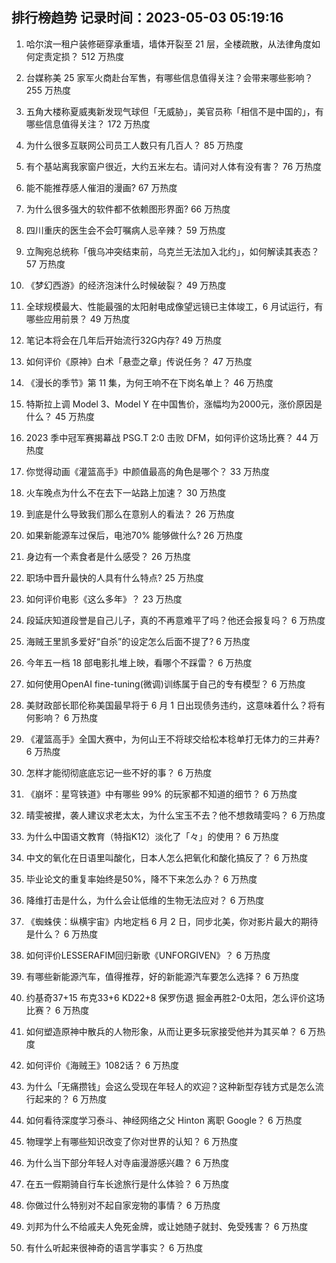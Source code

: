 
## 排行榜趋势 记录时间：2023-05-03 05:19:16
  
  1. 哈尔滨一租户装修砸穿承重墙，墙体开裂至 21 层，全楼疏散，从法律角度如何定责定损？ 512 万热度
    
  2. 台媒称美 25 家军火商赴台军售，有哪些信息值得关注？会带来哪些影响？ 255 万热度
    
  3. 五角大楼称夏威夷新发现气球但「无威胁」，美官员称「相信不是中国的」，有哪些信息值得关注？ 172 万热度
    
  4. 为什么很多互联网公司员工人数只有几百人？ 85 万热度
    
  5. 有个基站离我家窗户很近，大约五米左右。请问对人体有没有害？ 76 万热度
    
  6. 能不能推荐感人催泪的漫画? 67 万热度
    
  7. 为什么很多强大的软件都不依赖图形界面? 66 万热度
    
  8. 四川重庆的医生会不会叮嘱病人忌辛辣？ 59 万热度
    
  9. 立陶宛总统称「俄乌冲突结束前，乌克兰无法加入北约」，如何解读其表态？ 57 万热度
    
  10. 《梦幻西游》的经济泡沫什么时候破裂？ 49 万热度
    
  11. 全球规模最大、性能最强的太阳射电成像望远镜已主体竣工，6 月试运行，有哪些应用前景？ 49 万热度
    
  12. 笔记本将会在几年后开始流行32G内存? 49 万热度
    
  13. 如何评价《原神》白术「悬壶之章」传说任务？ 47 万热度
    
  14. 《漫长的季节》第 11 集，为何王响不在下岗名单上？ 46 万热度
    
  15. 特斯拉上调 Model 3、Model Y 在中国售价，涨幅均为2000元，涨价原因是什么？ 45 万热度
    
  16. 2023 季中冠军赛揭幕战 PSG.T 2:0 击败 DFM，如何评价这场比赛？ 44 万热度
    
  17. 你觉得动画《灌篮高手》中颜值最高的角色是哪个？ 33 万热度
    
  18. 火车晚点为什么不在去下一站路上加速？ 30 万热度
    
  19. 到底是什么导致我们那么在意别人的看法？ 26 万热度
    
  20. 如果新能源车过保后，电池70% 能够做什么? 26 万热度
    
  21. 身边有一个素食者是什么感受？ 26 万热度
    
  22. 职场中晋升最快的人具有什么特点? 25 万热度
    
  23. 如何评价电影《这么多年》？ 23 万热度
    
  24. 段延庆知道段誉是自己儿子，真的不再意难平了吗？他还会报复吗？ 6 万热度
    
  25. 海贼王里凯多爱好“自杀”的设定怎么后面不提了? 6 万热度
    
  26. 今年五一档 18 部电影扎堆上映，看哪个不踩雷？ 6 万热度
    
  27. 如何使用OpenAI fine-tuning(微调)训练属于自己的专有模型？ 6 万热度
    
  28. 美财政部长耶伦称美国最早将于 6 月 1 日出现债务违约，这意味着什么？将有何影响？ 6 万热度
    
  29. 《灌篮高手》全国大赛中，为何山王不将球交给松本稔单打无体力的三井寿? 6 万热度
    
  30. 怎样才能彻彻底底忘记一些不好的事？ 6 万热度
    
  31. 《崩坏：星穹铁道》中有哪些 99% 的玩家都不知道的细节？ 6 万热度
    
  32. 晴雯被撵，袭人建议求老太太，为什么宝玉不去？他不想救晴雯吗？ 6 万热度
    
  33. 为什么中国语文教育（特指K12）淡化了「々」的使用？ 6 万热度
    
  34. 中文的氧化在日语里叫酸化，日本人怎么把氧化和酸化搞反了？ 6 万热度
    
  35. 毕业论文的重复率始终是50%，降不下来怎么办？ 6 万热度
    
  36. 降维打击是什么，为什么会让低维的生物无法应对？ 6 万热度
    
  37. 《蜘蛛侠：纵横宇宙》内地定档 6 月 2 日，同步北美，你对影片最大的期待是什么？ 6 万热度
    
  38. 如何评价LESSERAFIM回归新歌《UNFORGIVEN》？ 6 万热度
    
  39. 有哪些新能源汽车，值得推荐，好的新能源汽车要怎么选择？ 6 万热度
    
  40. 约基奇37+15 布克33+6 KD22+8 保罗伤退 掘金再胜2-0太阳，怎么评价这场比赛？ 6 万热度
    
  41. 如何塑造原神中散兵的人物形象，从而让更多玩家接受他并为其买单？ 6 万热度
    
  42. 如何评价《海贼王》1082话？ 6 万热度
    
  43. 为什么「无痛攒钱」会这么受现在年轻人的欢迎？这种新型存钱方式是怎么流行起来的？ 6 万热度
    
  44. 如何看待深度学习泰斗、神经网络之父 Hinton 离职 Google？ 6 万热度
    
  45. 物理学上有哪些知识改变了你对世界的认知？ 6 万热度
    
  46. 为什么当下部分年轻人对寺庙漫游感兴趣？ 6 万热度
    
  47. 在五一假期骑自行车长途旅行是什么体验？ 6 万热度
    
  48. 你做过什么特别对不起自家宠物的事情？ 6 万热度
    
  49. 刘邦为什么不给戚夫人免死金牌，或让她随子就封、免受残害？ 6 万热度
    
  50. 有什么听起来很神奇的语言学事实？ 6 万热度
    
